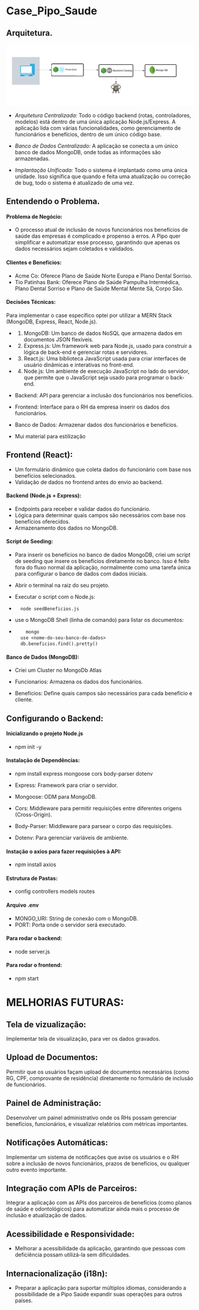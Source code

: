 # Case_Pipo_Saude

## Arquitetura.

![Captura de Tela 1](arquitetura/arquitetura.png)

- *Arquitetura Centralizada:* Todo o código backend (rotas, controladores, modelos) está dentro de uma única aplicação Node.js/Express. A aplicação lida com várias funcionalidades, como gerenciamento de funcionários e benefícios, dentro de um único código base.

- *Banco de Dados Centralizado:* A aplicação se conecta a um único banco de dados MongoDB, onde todas as informações são armazenadas.

- *Implantação Unificada:* Todo o sistema é implantado como uma única unidade. Isso significa que quando e feita uma atualização ou correção de bug, todo o sistema é atualizado de uma vez.


## Entendendo o Problema.

#### Problema de Negócio:
- O processo atual de inclusão de novos funcionários nos benefícios de saúde das empresas é complicado e propenso a erros. A Pipo quer simplificar e automatizar esse processo, garantindo que apenas os dados necessários sejam coletados e validados.

#### Clientes e Benefícios:
- Acme Co: Oferece Plano de Saúde Norte Europa e Plano Dental Sorriso.
- Tio Patinhas Bank: Oferece Plano de Saúde Pampulha Intermédica, Plano Dental Sorriso e Plano de Saúde Mental Mente Sã, Corpo São.

#### Decisões Técnicas:

Para implementar o case específico optei por utilizar a  MERN Stack (MongoDB, Express, React, Node.js).

- 1. MongoDB: Um banco de dados NoSQL que armazena dados em documentos JSON flexíveis.
- 2. Express.js: Um framework web para Node.js, usado para construir a lógica de back-end e gerenciar rotas e servidores.
- 3. React.js: Uma biblioteca JavaScript usada para criar interfaces de usuário dinâmicas e interativas no front-end.
- 4. Node.js: Um ambiente de execução JavaScript no lado do servidor, que permite que o JavaScript seja usado para programar o back-end.

- Backend: API para gerenciar a inclusão dos funcionários nos benefícios.
- Frontend: Interface para o RH da empresa inserir os dados dos funcionários.
- Banco de Dados: Armazenar dados dos funcionários e benefícios.
- Mui material para estilização

## Frontend (React):

- Um formulário dinâmico que coleta dados do funcionário com base nos benefícios selecionados.
- Validação de dados no frontend antes do envio ao backend.

#### Backend (Node.js + Express):

- Endpoints para receber e validar dados do funcionário.
- Lógica para determinar quais campos são necessários com base nos benefícios oferecidos.
- Armazenamento dos dados no MongoDB.

#### Script de Seeding: 

- Para inserir os benefícios no banco de dados MongoDB, criei um script de seeding que insere os benefícios diretamente no banco. Isso é feito fora do fluxo normal da aplicação, normalmente como uma tarefa única para configurar o banco de dados com dados iniciais.

- Abrir o terminal na raiz do seu projeto.
- Executar o script com o Node.js:
-       node seedBeneficios.js
-  use o MongoDB Shell (linha de comando) para listar os documentos:
-         mongo
        use <nome-do-seu-banco-de-dados>
        db.beneficios.find().pretty()



#### Banco de Dados (MongoDB):

- Criei um Cluster no MongoDb Atlas

- Funcionarios: Armazena os dados dos funcionários.
- Beneficios: Define quais campos são necessários para cada benefício e cliente.


## Configurando o Backend:

#### Inicializando o projeto Node.js
-  npm init -y

#### Instalação de Dependências:

-  npm install express mongoose cors body-parser dotenv

- Express: Framework para criar o servidor.
- Mongoose: ODM para MongoDB.
- Cors: Middleware para permitir requisições entre diferentes origens (Cross-Origin).
- Body-Parser: Middleware para parsear o corpo das requisições.
- Dotenv: Para gerenciar variáveis de ambiente.

#### Instação o axios para fazer requisições à API:

- npm install axios

#### Estrutura de Pastas:
-   config controllers models routes

#### Arquivo .env

- MONGO_URI: String de conexão com o MongoDB.
- PORT: Porta onde o servidor será executado.

#### Para rodar o backend:

-  node server.js

#### Para rodar o frontend:

- npm start


# MELHORIAS FUTURAS:

## Tela de vizualização:

Implementar tela de visualização, para ver os dados gravados.

## Upload de Documentos:

Permitir que os usuários façam upload de documentos necessários (como RG, CPF, comprovante de residência) diretamente no formulário de inclusão de funcionários.

## Painel de Administração:

Desenvolver um painel administrativo onde os RHs possam gerenciar benefícios, funcionários, e visualizar relatórios com métricas importantes.

## Notificações Automáticas:

Implementar um sistema de notificações que avise os usuários e o RH sobre a inclusão de novos funcionários, prazos de benefícios, ou qualquer outro evento importante.

## Integração com APIs de Parceiros:

Integrar a aplicação com as APIs dos parceiros de benefícios (como planos de saúde e odontológicos) para automatizar ainda mais o processo de inclusão e atualização de dados.

## Acessibilidade e Responsividade:

- Melhorar a acessibilidade da aplicação, garantindo que pessoas com deficiência possam utilizá-la sem dificuldades.

## Internacionalização (i18n):

- Preparar a aplicação para suportar múltiplos idiomas, considerando a possibilidade de a Pipo Saúde expandir suas operações para outros países.